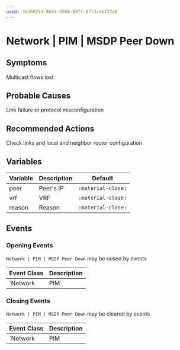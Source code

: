 ```yaml
---
uuid: 4b308283-0654-4568-99ff-07f4c4ef37e8
---
```

# Network | PIM | MSDP Peer Down

## Symptoms

Multicast flows lost

## Probable Causes

Link failure or protocol misconfiguration

## Recommended Actions

Check links and local and neighbor router configuration

## Variables

Variable | Description | Default
--- | --- | ---
peer | Peer's IP | `:material-close:`
vrf | VRF | `:material-close:`
reason | Reason | `:material-close:`

## Events

### Opening Events
`Network | PIM | MSDP Peer Down` may be raised by events

Event Class | Description
--- | ---
`Network | PIM | MSDP Peer Down` | dispose

### Closing Events
`Network | PIM | MSDP Peer Down` may be cleared by events

Event Class | Description
--- | ---
`Network | PIM | MSDP Peer Up` | dispose
